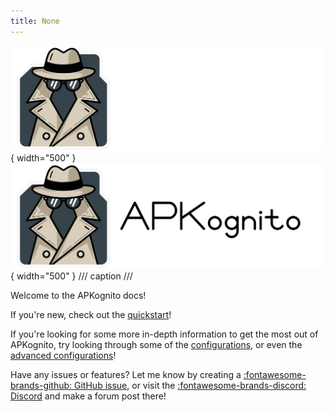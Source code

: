 ```yaml
---
title: None
---
```


![APKognito Logo](images/dark-wide.webp#only-dark){ width="500" }
![APKognito Logo](images/light-wide.webp#only-light){ width="500" }
/// caption
///

Welcome to the APKognito docs!

If you're new, check out the [quickstart](getting_started/index.md)!

If you're looking for some more in-depth information to get the most out of APKognito, try looking through some of the [configurations](./configurations.md), or even the [advanced configurations](./advanced/advanced_package_configurations.md)!

Have any issues or features? Let me know by creating a [:fontawesome-brands-github: GitHub issue](https://github.com/Sombody101/APKognito/issues), or visit the [:fontawesome-brands-discord: Discord](https://discord.gg/rNR2VHySgF) and make a forum post there!
